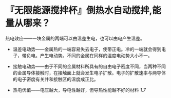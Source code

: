 # 『无限能源搅拌杯』倒热水自动搅拌,能量从哪来？

热电效应——一块金属的两端可以由温差生电，也可以由电产生温差。

- 温差电动势——金属热的一端容易失去电子，使带正电。冷的一端就会得到电子，带负电。产生电动势。不同的金属在同样的温度电动势大小不一。

- 接触电动势——由于不同的金属材料所具有的自由电子密度不同，当两种不同的金属导体接触时，在接触面上就会发生电子扩散。电子的扩散速率与两导体的电子密度有关并和接触区的温度成正比。

- 热电优值——电压越大，导电性越好，但导热性能越不好的材料 *1.7*


